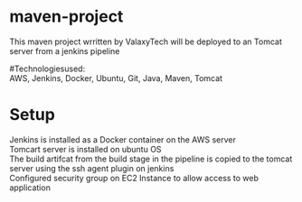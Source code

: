 # maven-project

This maven project wrritten by ValaxyTech will be deployed to an Tomcat server from a jenkins pipeline

#Technologiesused:
<br>
AWS, Jenkins, Docker, Ubuntu, Git, Java, Maven, Tomcat
 
# Setup
Jenkins is installed as a Docker container on the AWS server
<br>
Tomcart server is installed on ubuntu OS
<br>
The build artifcat from the build stage in the pipeline is copied to the tomcat server using the ssh agent plugin on jenkins
<br>
Configured security group on EC2 Instance to allow access to web application
